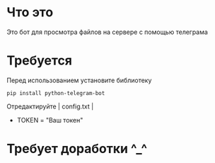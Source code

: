 # Что это
Это бот для просмотра файлов на сервере с помощью телеграма 

# Требуется 
Перед использованием установите библиотеку

`pip install python-telegram-bot`

Отредактируйте | config.txt |
- TOKEN = "Ваш токен"

# Требует доработки ^⁠_⁠^ 
